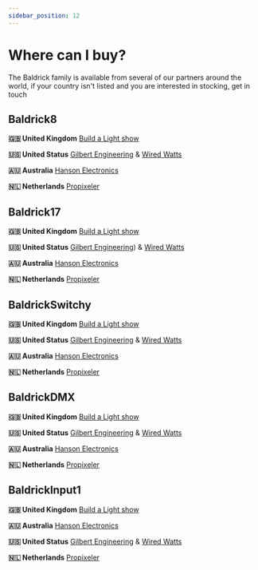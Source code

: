 ```yaml
---
sidebar_position: 12
---
```

# Where can I buy?

The Baldrick family  is available from several of our partners around the world, if your country isn't listed and you are interested in stocking, get in touch


## Baldrick8

**🇬🇧 United Kingdom**  [Build a Light show](https://buildalightshow.com/67-baldrick-board)

**🇺🇸 United Status**  [Gilbert Engineering](https://gilbertengineeringusa.com/products/baldrick-8-port-controller) & [Wired Watts](https://www.wiredwatts.com/brpixel8)

**🇦🇺 Australia** [Hanson Electronics](https://www.hansonelectronics.com.au/product/baldrick/)

**🇳🇱 Netherlands** [Propixeler](https://www.propixeler.nl/product/baldrick8)

## Baldrick17

**🇬🇧 United Kingdom**  [Build a Light show](https://buildalightshow.com/baldrick-board/1699-baldrick-b17-controller.html)

**🇺🇸 United Status**  [Gilbert Engineering](https://gilbertengineeringusa.com/products/baldrick-17-port-controller-geusa-edition)) & [Wired Watts](https://www.wiredwatts.com/products/brpixel17)

**🇦🇺 Australia** [Hanson Electronics](https://www.hansonelectronics.com.au/product/baldrick-17-port-pixel-controller/)

**🇳🇱 Netherlands** [Propixeler](https://www.propixeler.nl/product/baldrick17)

## BaldrickSwitchy

**🇬🇧 United Kingdom**  [Build a Light show](https://buildalightshow.com/baldrick-board/1455-baldrick-switchy.html)

**🇺🇸 United Status**  [Gilbert Engineering](https://gilbertengineeringusa.com/products/baldrick-switchy) & [Wired Watts](https://www.wiredwatts.com/brswitchy)

**🇦🇺 Australia** [Hanson Electronics](https://www.hansonelectronics.com.au/product/baldrick-switchy/)

**🇳🇱 Netherlands** [Propixeler](https://www.propixeler.nl/product/baldrickswitchy)


## BaldrickDMX

**🇬🇧 United Kingdom**  [Build a Light show](https://buildalightshow.com/baldrick-board/1503-baldrick-dmx.html)

**🇺🇸 United Status**  [Gilbert Engineering](https://gilbertengineeringusa.com/collections/controllers) & [Wired Watts](https://www.wiredwatts.com/brdmx)

**🇦🇺 Australia** [Hanson Electronics](https://www.hansonelectronics.com.au/product/baldrick-dmx/)

**🇳🇱 Netherlands** [Propixeler](https://www.propixeler.nl/product/baldrickdmx)

## BaldrickInput1

**🇬🇧 United Kingdom**  [Build a Light show](https://buildalightshow.com/baldrick-board/1516-baldrick-input-1.html)

**🇦🇺 Australia** [Hanson Electronics](https://www.hansonelectronics.com.au/product/baldrick-input1/)

**🇺🇸 United Status**  [Gilbert Engineering](https://gilbertengineeringusa.com/products/baldrick-input-1)  & [Wired Watts](https://www.wiredwatts.com/brinput1)

**🇳🇱 Netherlands** [Propixeler](https://www.propixeler.nl/product/baldrickinput1)




